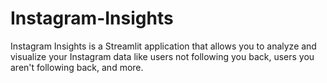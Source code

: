 # Instagram-Insights
Instagram Insights is a Streamlit application that allows you to analyze and visualize your Instagram data like users not following you back, users you aren't following back, and more.
